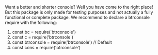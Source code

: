 Want a better and shorter console? Well you have come to the right place! But this package is only made for testing purposes and not actually a fully functional or complete package.
We recommend to declare a btrconsole require with the following:
1. const bc = require('btrconsole')
2. const c = require('btrconsole')
3. const btrconsole = require('btrconsole') // Default
4. const cons = require('btrconsole')
